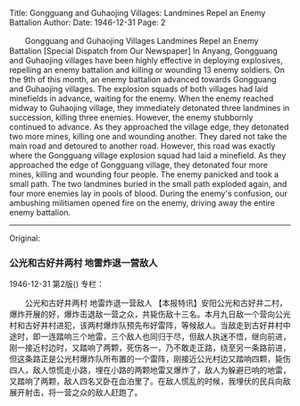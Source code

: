 Title: Gongguang and Guhaojing Villages: Landmines Repel an Enemy Battalion
Author:
Date: 1946-12-31
Page: 2

　　Gongguang and Guhaojing Villages
    Landmines Repel an Enemy Battalion
    [Special Dispatch from Our Newspaper] In Anyang, Gongguang and Guhaojing villages have been highly effective in deploying explosives, repelling an enemy battalion and killing or wounding 13 enemy soldiers. On the 9th of this month, an enemy battalion advanced towards Gongguang and Guhaojing villages. The explosion squads of both villages had laid minefields in advance, waiting for the enemy. When the enemy reached midway to Guhaojing village, they immediately detonated three landmines in succession, killing three enemies. However, the enemy stubbornly continued to advance. As they approached the village edge, they detonated two more mines, killing one and wounding another. They dared not take the main road and detoured to another road. However, this road was exactly where the Gongguang village explosion squad had laid a minefield. As they approached the edge of Gongguang village, they detonated four more mines, killing and wounding four people. The enemy panicked and took a small path. The two landmines buried in the small path exploded again, and four more enemies lay in pools of blood. During the enemy's confusion, our ambushing militiamen opened fire on the enemy, driving away the entire enemy battalion.



<hr /> 

Original: 


### 公光和古好井两村  地雷炸退一营敌人

1946-12-31
第2版()
专栏：

　　公光和古好井两村
    地雷炸退一营敌人
    【本报特讯】安阳公光和古好井二村，爆炸开展的好，爆炸击退敌一营之众，共毙伤敌十三名。本月九日敌一个营向公光村和古好井村进犯，该两村爆炸队预先布好雷阵，等候敌人。当敌走到古好井村中途时，即一连踏响三个地雷，三个敌人也同归于尽，但敌人执迷不悟，继向前进，刚一接近村边时，又踏响了两颗，死伤各一，乃不敢走正路，绕至另一条路前进，但这条路正是公光村爆炸队所布置的一个雷阵，刚接近公光村边又踏响四颗，毙伤四人，敌人惊慌走小路，埋在小路的两颗地雷又爆炸了，敌人为躲避已响的地雷，又踏响了两颗，敌人四名又卧在血泊里了。在敌人慌乱的时候，我埋伏的民兵向敌展开射击，将一营之众的敌人赶跑了。
